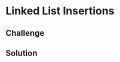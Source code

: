 # Linked List Insertions
<!-- Short summary or background information -->

## Challenge
<!-- Description of the challenge -->

## Solution
<!-- Embedded whiteboard image -->